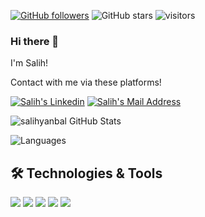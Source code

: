 [![GitHub followers](https://img.shields.io/github/followers/salihyanbal?style=social)](https://github.com/salihyanbal?tab=followers)
![GitHub stars](https://img.shields.io/github/stars/salihyanbal?style=social)
![visitors](https://img.shields.io/badge/dynamic/json?color=informational&label=visitor%20count&query=value&url=https%3A%2F%2Fapi.countapi.xyz%2Fhit%2Fsalihyanbal.salihyanbal%2Freadme)
### Hi there 👋
I'm Salih!

Contact with me via these platforms! 

 <a href="https://www.linkedin.com/in/salih-yanbal-793916196/" target="_blank" rel="nofollow"><img alt="Salih's Linkedin" src="https://img.shields.io/badge/LinkedIn-0077B5?style=for-the-badge&logo=linkedin&logoColor=white" /></a>
 <a href="mailto:salixynbl@gmail.com" target="_blank" rel="nofollow"><img alt="Salih's Mail Address" src="https://img.shields.io/badge/Gmail-D14836?style=for-the-badge&logo=gmail&logoColor=white" /></a>

![salihyanbal GitHub Stats](https://github-readme-stats.vercel.app/api?username=salihyanbal&show_icons=true&hide=contribs,prs&cache_seconds=86400&theme=dark)


![Languages](https://github-readme-stats.vercel.app/api/top-langs/?username=salihyanbal&layout=compact&theme=dark)

## 🛠 Technologies & Tools 
<img src="https://img.shields.io/badge/C%23-5C2D91?style=for-the-badge&logo=c-sharp&logoColor=white"></img>
<img src="https://img.shields.io/badge/.NET-5C2D91?style=for-the-badge&logo=.net&logoColor=white"></img>
<img src="https://img.shields.io/badge/.NETCore-5C2D91?style=for-the-badge&logo=.net&logoColor=white"></img>
<img src="https://img.shields.io/badge/Microsoft_SQL_Server-CC2927?style=for-the-badge&logo=microsoft-sql-server&logoColor=white"></img>
<img src="https://img.shields.io/badge/Java-red?style=for-the-badge&logo=Java&logoColor=white"></img>

<!--
**salihyanbal/salihyanbal** is a ✨ _special_ ✨ repository because its `README.md` (this file) appears on your GitHub profile.

Here are some ideas to get you started:

- 🔭 I’m currently working on ...
- 🌱 I’m currently learning ...
- 👯 I’m looking to collaborate on ...
- 🤔 I’m looking for help with ...
- 💬 Ask me about ...
- 📫 How to reach me: ...
- 😄 Pronouns: ...
- ⚡ Fun fact: ...
-->
